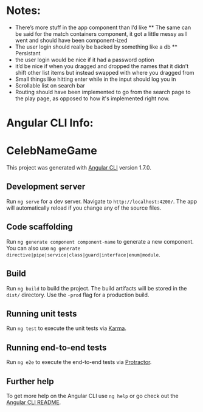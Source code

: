 # Notes:
* There’s more stuff in the app component than I’d like
** The same can be said for the match containers component, it got a little messy as I went and should have been component-ized 
* The user login should really be backed by something like a db
** Persistant
* the user login would be nice if it had a password option
* it’d be nice if when you dragged and dropped the names that it didn’t shift other list items but instead swapped with where you dragged from
* Small things like hitting enter while in the input should log you in
* Scrollable list on search bar
* Routing should have been implemented to go from the search page to the play page, as opposed to how it's implemented right now.

# Angular CLI Info:

# CelebNameGame

This project was generated with [Angular CLI](https://github.com/angular/angular-cli) version 1.7.0.

## Development server

Run `ng serve` for a dev server. Navigate to `http://localhost:4200/`. The app will automatically reload if you change any of the source files.

## Code scaffolding

Run `ng generate component component-name` to generate a new component. You can also use `ng generate directive|pipe|service|class|guard|interface|enum|module`.

## Build

Run `ng build` to build the project. The build artifacts will be stored in the `dist/` directory. Use the `-prod` flag for a production build.

## Running unit tests

Run `ng test` to execute the unit tests via [Karma](https://karma-runner.github.io).

## Running end-to-end tests

Run `ng e2e` to execute the end-to-end tests via [Protractor](http://www.protractortest.org/).

## Further help

To get more help on the Angular CLI use `ng help` or go check out the [Angular CLI README](https://github.com/angular/angular-cli/blob/master/README.md).
